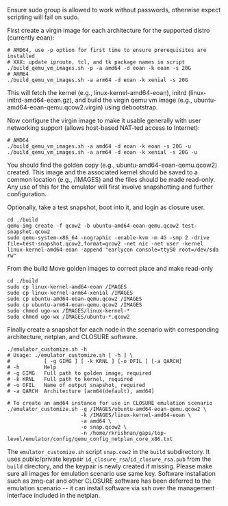 
Ensure sudo group is allowed to work without passwords, otherwise expect scripting will fail on sudo.

First create a virgin image for each architecture for the supported distro (currently eoan):

```
# AMD64, use -p option for first time to ensure prerequisites are installed
# XXX: update iproute, tcl, and tk package names in script 
./build_qemu_vm_images.sh -p -a amd64 -d eoan -k eoan -s 20G
# ARM64
./build_qemu_vm_images.sh -a arm64 -d eoan -k xenial -s 20G
```

This will fetch the kernel (e.g., linux-kernel-amd64-eoan), initrd (linux-initrd-amd64-eoan.gz), and build the virgin qemu vm image (e.g., ubuntu-amd64-eoan-qemu.qcow2.virgin) using debootstrap.

Now configure the virgin image to make it usable generally with user networking support (allows host-based NAT-ted access to Internet):

```
# AMD64
./build_qemu_vm_images.sh -a amd64 -d eoan -k eoan -s 20G -u
./build_qemu_vm_images.sh -a arm64 -d eoan -k xenial -s 20G -u
```

You should find the golden copy (e.g., ubuntu-amd64-eoan-qemu.qcow2) created.  This image and the associated kernel should be saved to a common location (e.g., /IMAGES) and the files should be made read-only.  Any use of this for the emulator will first involve snapshotting and further configuration.

Optionally, take a test snapshot, boot into it, and login as closure user.

```
cd ./build
qemu-img create -f qcow2 -b ubuntu-amd64-eoan-qemu.qcow2 test-snapshot.qcow2
sudo qemu-system-x86_64 -nographic -enable-kvm -m 4G -smp 2 -drive file=test-snapshot.qcow2,format=qcow2 -net nic -net user -kernel linux-kernel-amd64-eoan -append "earlycon console=ttyS0 root=/dev/sda rw"
```

From the build Move golden images to correct place and make read-only
```
cd ./build
sudo cp linux-kernel-amd64-eoan /IMAGES
sudo cp linux-kernel-arm64-xenial /IMAGES
sudo cp ubuntu-amd64-eoan-qemu.qcow2 /IMAGES
sudo cp ubuntu-arm64-eoan-qemu.qcow2 /IMAGES
sudo chmod ugo-wx /IMAGES/linux-kernel-*
sudo chmod ugo-wx /IMAGES/ubuntu-*.qcow2
```

Finally create a snapshot for each node in the scenario with corresponding architecture, netplan, and CLOSURE software.

```
./emulator_customize.sh -h
# Usage: ./emulator_customize.sh [ -h ] \
#           [ -g GIMG ] [ -k KRNL ] [-o OFIL ] [-a QARCH]
# -h        Help
# -g GIMG   Full path to golden image, required
# -k KRNL   Full path to kernel, required
# -o OFIL   Name of output snapshot, required
# -a QARCH  Architecture [arm64(default), amd64]

# To create an amd64 instance for use in CLOSURE emulation scenario
./emulator_customize.sh -g /IMAGES/ubuntu-amd64-eoan-qemu.qcow2 \
                        -k /IMAGES/linux-kernel-amd64-eoan \
                        -a amd64 \
                        -o snap.qcow2 \
                        -n /home/rkrishnan/gaps/top-level/emulator/config/qemu_config_netplan_core_x86.txt 

```

The `emulator_customize.sh` script `snap.cow2` in the `build` subdirectory. It uses public/private keypair `id_closure_rsa`/`id_closure_rsa.pub` from the `build` directory, and the keypair is newly created if missing. Please
make sure all images for emulation scenario use same key. Software installation such as zmq-cat and other CLOSURE software has been deferred to the emulation scenario -- it can install software via ssh over the management interface included in the netplan.


